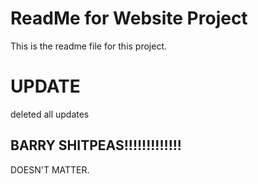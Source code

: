 # ReadMe for Website Project

This is the readme file for this project.

# UPDATE
deleted all updates

## BARRY SHITPEAS!!!!!!!!!!!!!

DOESN'T MATTER.
